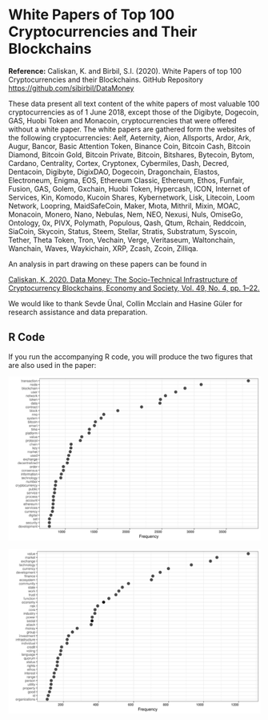 # White Papers of Top 100 Cryptocurrencies and Their Blockchains

**Reference:** Caliskan, K. and Birbil, S.I. (2020). White Papers of
top 100 Cryptocurrencies and their Blockchains. GitHub Repository
https://github.com/sibirbil/DataMoney

These data present all text content of the white papers of most
valuable 100 cryptocurrencies as of 1 June 2018, except those of the
Digibyte, Dogecoin, GAS, Huobi Token and Monacoin, cryptocurrencies
that were offered without a white paper. The white papers are gathered
form the websites of the following cryptocurrencies: Aelf, Aeternity,
Aion, Allsports, Ardor, Ark, Augur, Bancor, Basic Attention Token,
Binance Coin, Bitcoin Cash, Bitcoin Diamond, Bitcoin Gold, Bitcoin
Private, Bitcoin, Bitshares, Bytecoin, Bytom, Cardano, Centrality,
Cortex, Cryptonex, Cybermiles, Dash, Decred, Dentacoin, Digibyte,
DigixDAO, Dogecoin, Dragonchain, Elastos, Electroneum, Enigma, EOS,
Ethereum Classic, Ethereum, Ethos, Funfair, Fusion, GAS, Golem,
Gxchain, Huobi Token, Hypercash, ICON, Internet of Services, Kin,
Komodo, Kucoin Shares, Kybernetwork, Lisk, Litecoin, Loom Network,
Loopring, MaidSafeCoin, Maker, Mıota, Mithril, Mixin, MOAC, Monacoin,
Monero, Nano, Nebulas, Nem, NEO, Nexusi, Nuls, OmiseGo, Ontology, 0x,
PIVX, Polymath, Populous, Qash, Qtum, Rchain, Reddcoin, SiaCoin,
Skycoin, Status, Steem, Stellar, Stratis, Substratum, Syscoin, Tether,
Theta Token, Tron, Vechain, Verge, Veritaseum, Waltonchain, Wanchain,
Waves, Waykichain, XRP, Zcash, Zcoin, Zilliqa.

An analysis in part drawing on these papers can be found in

[Caliskan, K. 2020.  Data Money: The Socio-Technical Infrastructure of
Cryptocurrency Blockchains, Economy and Society, Vol. 49, No. 4,
pp. 1–22.](https://papers.ssrn.com/sol3/papers.cfm?abstract_id=3372015)

We would like to thank Sevde Ünal, Collin Mcclain and Hasine Güler for
research assistance and data preparation.

## R Code

If you run the accompanying R code, you will produce the two figures
that are also used in the paper:

![terms](img/term_frequencies_wp.png)

![socialterms](img/social_science_term_frequencies_wp.png)


